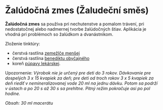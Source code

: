 Žalúdočná zmes (Žaludeční směs)
===============================

**Žalúdočná zmes** sa používa pri nechutenstve a pomalom trávení, pri
nedostatočnej alebo nadmernej tvorbe žalúdočných štiav. Aplikácia je vhodná pri
problémoch so žalúdkom a dvanástnikom.

Zloženie tinktúry:

* čerstvá rastlina [zemežlče menšej](/sip/bylinky/zemezlc-mensia)
* čerstvá rastlina [benediktu obyčajného](/sip/bylinky/benedikt-lekarsky)
* koreň [púpavy lekárskej](/sip/bylinky/pupava-lekarska).

Upozornenie: *Výrobok nie je určený pre deti do 3 rokov. Dávkovanie pre
dospelých 3 x 15 kvapiek za deň; pre deti od troch rokov 3 x 5 kvapiek za deň
riediť v nemineralizovanej vode 20 ml na jednu dávku. Potom sa podrží v ústach a
po 20 s až 30 s sa prehltne. Pitný režim pokračuje asi po pol hodine.*

*Obsah: 30 ml macerátu*


